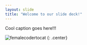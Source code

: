 ```yaml
---
layout: slide
title: "Welcome to our slide deck!"
---
```


Cool caption goes here!!!

![femalecodertocat](https://octodex.github.com/images/femalecodertocat.png)
{: .center}
